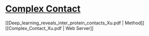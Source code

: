 # [Complex Contact](https://academic.oup.com/nar/article/46/W1/W432/5001161)
[[Deep_learning_reveals_inter_protein_contacts_Xu.pdf | Method]]
[[Complex_Contact_Xu.pdf | Web Server]]